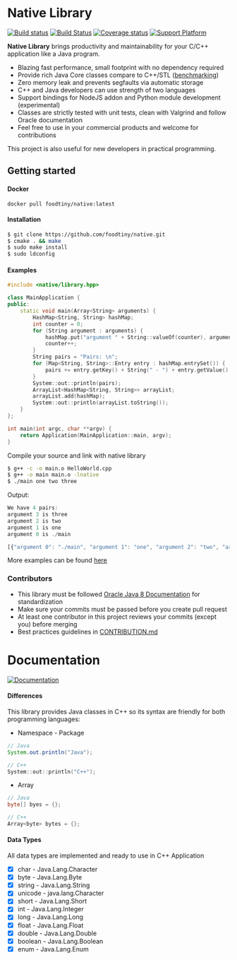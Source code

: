 # Native Library
[![Build status](https://ci.appveyor.com/api/projects/status/5rbqtwl3nyb1vcyl?svg=true)](https://ci.appveyor.com/project/foodtiny/native)&nbsp;[![Build Status](https://travis-ci.org/foodtiny/native.svg?branch=master)](https://travis-ci.org/foodtiny/native)
[![Coverage status](https://codecov.io/gh/foodtiny/native/branch/master/graph/badge.svg)](https://codecov.io/gh/foodtiny/native)&nbsp;[![Support Platform](https://img.shields.io/badge/platform-windows%20%7C%20linux%20%7C%20osx-blue.svg)]()

**Native Library** brings productivity and maintainability for your C/C++ application like a Java program.

* Blazing fast performance, small footprint with no dependency required
* Provide rich Java Core classes compare to C++/STL ([benchmarking](benchmark))
* Zero memory leak and prevents segfaults via automatic storage
* C++ and Java developers can use strength of two languages
* Support bindings for NodeJS addon and Python module development (experimental)
* Classes are strictly tested with unit tests, clean with Valgrind and follow Oracle documentation
* Feel free to use in your commercial products and welcome for contributions

This project is also useful for new developers in practical programming.


## Getting started
#### Docker
```
docker pull foodtiny/native:latest
```

#### Installation
```bash
$ git clone https://github.com/foodtiny/native.git
$ cmake . && make
$ sudo make install
$ sudo ldconfig
```

#### Examples
```cpp
#include <native/library.hpp>

class MainApplication {
public:
    static void main(Array<String> arguments) {
        HashMap<String, String> hashMap;
        int counter = 0;
        for (String argument : arguments) {
            hashMap.put("argument " + String::valueOf(counter), argument);
            counter++;
        }
        String pairs = "Pairs: \n";
        for (Map<String, String>::Entry entry : hashMap.entrySet()) {
            pairs += entry.getKey() + String(" - ") + entry.getValue() + String("\n");
        }
        System::out::println(pairs);
        ArrayList<HashMap<String, String>> arrayList;
        arrayList.add(hashMap);
        System::out::println(arrayList.toString());
    }
};

int main(int argc, char **argv) {
    return Application(MainApplication::main, argv);
}
```

Compile your source and link with native library
```bash
$ g++ -c -o main.o HelloWorld.cpp
$ g++ -o main main.o -lnative
$ ./main one two three
```

Output:
```javascript
We have 4 pairs:
argument 3 is three
argument 2 is two
argument 1 is one
argument 0 is ./main

[{"argument 0": "./main", "argument 1": "one", "argument 2": "two", "argument 3": "three"}]
```
More examples can be found [here](https://github.com/foodtiny/native/tree/master/examples)

### Contributors
- This library must be followed [Oracle Java 8 Documentation](https://docs.oracle.com/javase/8/docs/api) for standardization
- Make sure your commits must be passed before you create pull request
- At least one contributor in this project reviews your commits (except you) before merging
- Best practices guidelines in [CONTRIBUTION.md](https://github.com/foodtiny/native/tree/master/CONTRIBUTION.md)

# Documentation
[![Documentation](https://img.shields.io/badge/documentation-doxygen-ff69b4.svg)](https://foodtiny.github.io/native/annotated.html)
#### Differences
This library provides Java classes in C++ so its syntax are friendly for
both programming languages:

- Namespace - Package
```java
// Java
System.out.println("Java");
```
```cpp
// C++
System::out::println("C++");
```
- Array
```java
// Java
byte[] byes = {};
```
```cpp
// C++
Array<byte> bytes = {};
```

#### Data Types
All data types are implemented and ready to use in C++ Application
- [x] char - Java.Lang.Character
- [x] byte - Java.Lang.Byte
- [x] string - Java.Lang.String
- [x] unicode - java.lang.Character
- [x] short - Java.Lang.Short
- [x] int - Java.Lang.Integer
- [x] long - Java.Lang.Long
- [x] float - Java.Lang.Float
- [x] double - Java.Lang.Double
- [x] boolean - Java.Lang.Boolean
- [x] enum - Java.Lang.Enum
